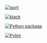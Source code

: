 [![isort](https://github.com/vcu-chfauerbach/week5homework/actions/workflows/isort.yml/badge.svg)](https://github.com/vcu-wangh25/week5homework/actions/workflows/isort.yml)

[![black](https://github.com/vcu-chfauerbach/week5homework/actions/workflows/pyblack.yml/badge.svg)](https://github.com/vcu-wangh25/week5homework/actions/workflows/pyblack.yml)

[![Python package](https://github.com/vcu-chfauerbach/week5homework/actions/workflows/pytest.yml/badge.svg)](https://github.com/vcu-wangh25/week5homework/actions/workflows/pytest.yml)

[![Pylint](https://github.com/vcu-chfauerbach/week5homework/actions/workflows/pylint.yml/badge.svg)](https://github.com/vcu-wangh25/week5homework/actions/workflows/pylint.yml)

